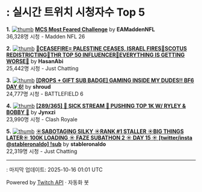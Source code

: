 # : 실시간 트위치 시청자수 Top 5

**1.** [![thumb](https://static-cdn.jtvnw.net/previews-ttv/live_user_eamaddennfl-320x180.jpg)](https://twitch.tv/EAMaddenNFL)
**[MCS Most Feared Challenge](https://twitch.tv/EAMaddenNFL)** by **EAMaddenNFL**<br>36,328명 시청  - Madden NFL 26

**2.** [![thumb](https://static-cdn.jtvnw.net/previews-ttv/live_user_hasanabi-320x180.jpg)](https://twitch.tv/HasanAbi)
**[🚨CEASEFIRE= PALESTINE CEASES, ISRAEL FIRES🚨SCOTUS REDISTRICTING🚨THR TOP 50 INFLUENCER🚨EVERYTHING IS GETTING WORSE🚨](https://twitch.tv/HasanAbi)** by **HasanAbi**<br>25,442명 시청  - Just Chatting

**3.** [![thumb](https://static-cdn.jtvnw.net/previews-ttv/live_user_shroud-320x180.jpg)](https://twitch.tv/shroud)
**[[DROPS + GIFT SUB BADGE] GAMING INSIDE MY DUDES!! BF6 DAY 6!](https://twitch.tv/shroud)** by **shroud**<br>24,777명 시청  - BATTLEFIELD 6

**4.** [![thumb](https://static-cdn.jtvnw.net/previews-ttv/live_user_jynxzi-320x180.jpg)](https://twitch.tv/Jynxzi)
**[[289/365] 🤢 SICK STREAM 🤢 PUSHING TOP 1K W/ RYLEY & BOBBY 🤢](https://twitch.tv/Jynxzi)** by **Jynxzi**<br>23,990명 시청  - Clash Royale

**5.** [![thumb](https://static-cdn.jtvnw.net/previews-ttv/live_user_stableronaldo-320x180.jpg)](https://twitch.tv/stableronaldo)
**[☀️SABOTAGING SILKY ☀️RANK #1 STALLER ☀️BIG THINGS LATER☀️ 100K LOADING ☀️ FAZE SUBATHON 2 ☀️ DAY 15 ☀️ [twitter/insta @stableronaldo] !sub](https://twitch.tv/stableronaldo)** by **stableronaldo**<br>22,319명 시청  - Just Chatting


---
: 마지막 업데이트: 2025-10-16 01:01 UTC

Powered by [Twitch API](https://dev.twitch.tv/docs/api/reference) · 자동화 봇
